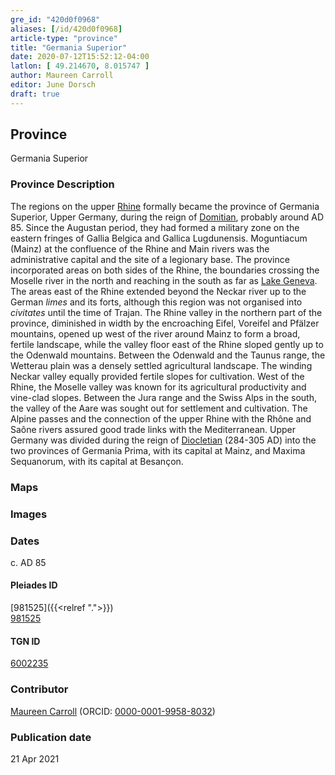 ```yaml
---
gre_id: "420d0f0968"
aliases: [/id/420d0f0968]
article-type: "province"
title: "Germania Superior"
date: 2020-07-12T15:52:12-04:00
latlon: [ 49.214670, 8.015747 ]
author: Maureen Carroll
editor: June Dorsch
draft: true
---
```


## Province

Germania Superior

### Province Description

The regions on the upper [Rhine](dead_link) formally became the province of Germania Superior, Upper Germany, during the reign of [Domitian](dead_link), probably around AD 85. Since the Augustan period, they had formed a military zone on the eastern fringes of Gallia Belgica and Gallica Lugdunensis. Moguntiacum (Mainz) at the confluence of the Rhine and Main rivers was the administrative capital and the site of a legionary base. The province incorporated areas on both sides of the Rhine, the boundaries crossing the Moselle river in the north and reaching in the south as far as [Lake Geneva](dead_link). The areas east of the Rhine extended beyond the Neckar river up to the German *limes* and its forts, although this region was not organised into *civitates* until the time of Trajan. The Rhine valley in the northern part of the province, diminished in width by the encroaching Eifel, Voreifel and Pfälzer mountains, opened up west of the river around Mainz to form a broad, fertile landscape, while the valley floor east of the Rhine sloped gently up to the Odenwald mountains. Between the Odenwald and the Taunus range, the Wetterau plain was a densely settled agricultural landscape. The winding Neckar valley equally provided fertile slopes for cultivation. West of the Rhine, the Moselle valley was known for its agricultural productivity and vine-clad slopes. Between the Jura range and the Swiss Alps in the south, the valley of the Aare was sought out for settlement and cultivation. The Alpine passes and the connection of the upper Rhine with the Rhône and Saône rivers assured good trade links with the Mediterranean. Upper Germany was divided during the reign of [Diocletian](dead_link) (284-305 AD) into the two provinces of Germania Prima, with its capital at Mainz, and Maxima Sequanorum, with its capital at Besançon.

### Maps

<!--
{{< image src="FILENAME" alt="ALT_TEXT" title="CAPTION" >}}
-->

<!--### Plans-->

<!--
{{< image src="FILENAME" alt="ALT_TEXT" title="CAPTION" >}}
-->

### Images

<!--
{{< image src="FILENAME" alt="ALT_TEXT" title="CAPTION" >}}
-->

### Dates

c. AD 85

<!--#### Periodo ID-->

<!-- [PERIODO_ID](https://pleiades.stoa.org/places/PLEIADES_ID) -->

#### Pleiades ID

[981525]({{<relref ".">}}) \
[981525](https://pleiades.stoa.org/places/981525)

#### TGN ID

[6002235](http://vocab.getty.edu/page/tgn/6002235)

### Contributor

[Maureen Carroll](https://www.sheffield.ac.uk/archaeology/our-people/academic-staff/maureen-carroll) (ORCID: [0000-0001-9958-8032](https://orcid.org/0000-0001-9958-8032))

### Publication date


21 Apr 2021

<!--### Related articles-->

<!-- Links to other related articles. Leave blank for now -->